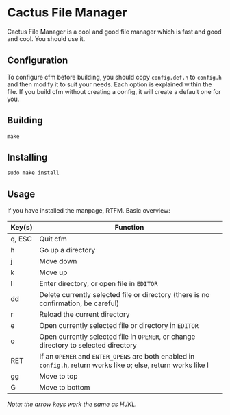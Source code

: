 # Cactus File Manager

Cactus File Manager is a cool and good file manager which is fast and good and
cool. You should use it.

## Configuration

To configure cfm before building, you should copy `config.def.h` to `config.h`
and then modify it to suit your needs. Each option is explained within the file.
If you build cfm without creating a config, it will create a default one for
you.

## Building

`make`

## Installing

`sudo make install`

## Usage

If you have installed the manpage, RTFM. Basic overview:

| Key(s) | Function |
| ------ | -------- |
| q, ESC | Quit cfm |
| h | Go up a directory |
| j | Move down |
| k | Move up |
| l | Enter directory, or open file in `EDITOR` |
| dd | Delete currently selected file or directory (there is no confirmation, be careful) |
| r | Reload the current directory |
| e | Open currently selected file or directory in `EDITOR` |
| o | Open currently selected file in `OPENER`, or change directory to selected directory |
| RET | If an `OPENER` and `ENTER_OPENS` are both enabled in `config.h`, return works like o; else, return works like l |
| gg | Move to top |
| G | Move to bottom |

*Note: the arrow keys work the same as HJKL.*
